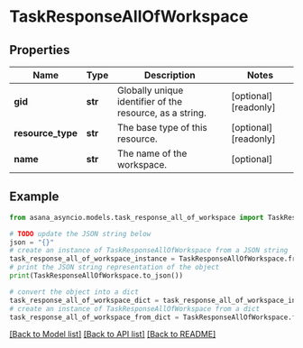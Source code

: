 # TaskResponseAllOfWorkspace


## Properties

Name | Type | Description | Notes
------------ | ------------- | ------------- | -------------
**gid** | **str** | Globally unique identifier of the resource, as a string. | [optional] [readonly] 
**resource_type** | **str** | The base type of this resource. | [optional] [readonly] 
**name** | **str** | The name of the workspace. | [optional] 

## Example

```python
from asana_asyncio.models.task_response_all_of_workspace import TaskResponseAllOfWorkspace

# TODO update the JSON string below
json = "{}"
# create an instance of TaskResponseAllOfWorkspace from a JSON string
task_response_all_of_workspace_instance = TaskResponseAllOfWorkspace.from_json(json)
# print the JSON string representation of the object
print(TaskResponseAllOfWorkspace.to_json())

# convert the object into a dict
task_response_all_of_workspace_dict = task_response_all_of_workspace_instance.to_dict()
# create an instance of TaskResponseAllOfWorkspace from a dict
task_response_all_of_workspace_from_dict = TaskResponseAllOfWorkspace.from_dict(task_response_all_of_workspace_dict)
```
[[Back to Model list]](../README.md#documentation-for-models) [[Back to API list]](../README.md#documentation-for-api-endpoints) [[Back to README]](../README.md)


